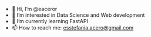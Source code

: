 - 👋 Hi, I’m @eaceror
- 👀 I’m interested in Data Science and Web development
- 🌱 I’m currently learning FastAPI
- 📫 How to reach me: esstefania.acero@gmail.com

<!---
eaceror/eaceror is a ✨ special ✨ repository because its `README.md` (this file) appears on your GitHub profile.
You can click the Preview link to take a look at your changes.
--->
